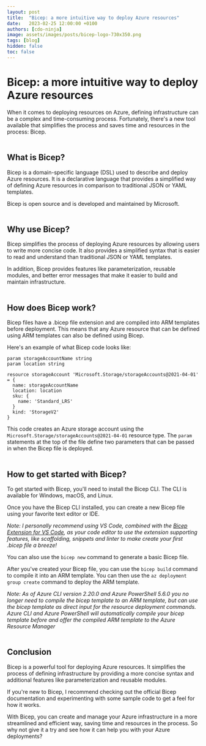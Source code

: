 ```yaml
---
layout: post
title:  "Bicep: a more intuitive way to deploy Azure resources"
date:   2023-02-25 12:00:00 +0100
authors: [cdo-ninja]
image: assets/images/posts/bicep-logo-730x350.png
tags: [blog]
hidden: false
toc: false
---
```


# Bicep: a more intuitive way to deploy Azure resources

When it comes to deploying resources on Azure, defining infrastructure can be a complex and time-consuming process. Fortunately, there's a new tool available that simplifies the process and saves time and resources in the process: Bicep. \
&nbsp;
&nbsp;

## What is Bicep?
Bicep is a domain-specific language (DSL) used to describe and deploy Azure resources. It is a declarative language that provides a simplified way of defining Azure resources in comparison to traditional JSON or YAML templates.

Bicep is open source and is developed and maintained by Microsoft. \
&nbsp;
&nbsp;

## Why use Bicep?

Bicep simplifies the process of deploying Azure resources by allowing users to write more concise code. It also provides a simplified syntax that is easier to read and understand than traditional JSON or YAML templates.

In addition, Bicep provides features like parameterization, reusable modules, and better error messages that make it easier to build and maintain infrastructure. \
&nbsp;
&nbsp;

## How does Bicep work?

Bicep files have a .bicep file extension and are compiled into ARM templates before deployment. This means that any Azure resource that can be defined using ARM templates can also be defined using Bicep.

Here's an example of what Bicep code looks like:

```bicep
param storageAccountName string
param location string

resource storageAccount 'Microsoft.Storage/storageAccounts@2021-04-01' = {
  name: storageAccountName
  location: location
  sku: {
    name: 'Standard_LRS'
  }
  kind: 'StorageV2'
}
```

This code creates an Azure storage account using the `Microsoft.Storage/storageAccounts@2021-04-01` resource type. The `param` statements at the top of the file define two parameters that can be passed in when the Bicep file is deployed. \
&nbsp;
&nbsp;

## How to get started with Bicep?

To get started with Bicep, you'll need to install the Bicep CLI. The CLI is available for Windows, macOS, and Linux.

Once you have the Bicep CLI installed, you can create a new Bicep file using your favorite text editor or IDE. 

*Note: I personally recommend using VS Code, combined with the [Bicep Extension for VS Code](https://marketplace.visualstudio.com/items?itemName=ms-azuretools.vscode-bicep), as your code editor to use the extension supporting features, like scaffolding, snippets and linter to make create your first .bicep file a breeze!*

You can also use the `bicep new` command to generate a basic Bicep file.

After you've created your Bicep file, you can use the `bicep build` command to compile it into an ARM template. You can then use the `az deployment group create` command to deploy the ARM template.

*Note: As of Azure CLI version 2.20.0 and Azure PowerShell 5.6.0 you no longer need to compile the bicep template to an ARM template, but can use the bicep template as direct input for the resource deployment commands. Azure CLI and Azure PowerShell will automatically compile your bicep template before and offer the compiled ARM template to the Azure Resource Manager* \
&nbsp;
&nbsp;

## Conclusion

Bicep is a powerful tool for deploying Azure resources. It simplifies the process of defining infrastructure by providing a more concise syntax and additional features like parameterization and reusable modules.

If you're new to Bicep, I recommend checking out the official Bicep documentation and experimenting with some sample code to get a feel for how it works.

With Bicep, you can create and manage your Azure infrastructure in a more streamlined and efficient way, saving time and resources in the process. So why not give it a try and see how it can help you with your Azure deployments?
